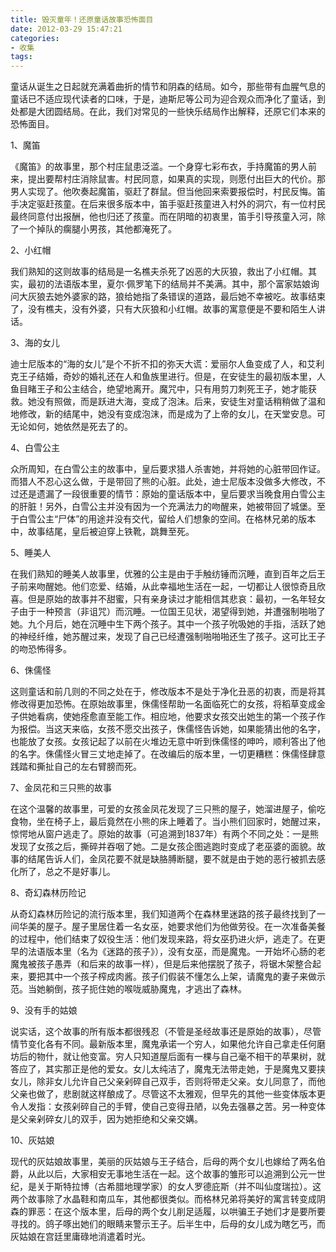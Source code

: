 ```yaml
---
title: 毁灭童年！还原童话故事恐怖面目
date: 2012-03-29 15:47:21
categories:
- 收集
tags:
---
```


童话从诞生之日起就充满着曲折的情节和阴森的结局。如今，那些带有血腥气息的童话已不适应现代读者的口味，于是，迪斯尼等公司为迎合观众而净化了童话，到处都是大团圆结局。在此，我们对常见的一些快乐结局作出解释，还原它们本来的恐怖面目。

1、魔笛

《魔笛》的故事里，那个村庄鼠患泛滥。一个身穿七彩布衣，手持魔笛的男人前来，提出要帮村庄消除鼠害。村民同意，如果真的实现，则愿付出巨大的代价。那男人实现了。他吹奏起魔笛，驱赶了群鼠。但当他回来索要报偿时，村民反悔。笛手决定驱赶孩童。在后来很多版本中，笛手驱赶孩童进入村外的洞穴，有一位村民最终同意付出报酬，他也归还了孩童。而在阴暗的初衷里，笛手引导孩童入河，除了一个掉队的瘸腿小男孩，其他都淹死了。

2、小红帽

我们熟知的这则故事的结局是一名樵夫杀死了凶恶的大灰狼，救出了小红帽。其实，最初的法语版本里，夏尔·佩罗笔下的结局并不美满。其中，那个富家姑娘询问大灰狼去她外婆家的路，狼给她指了条错误的道路，最后她不幸被吃。故事结束了，没有樵夫，没有外婆，只有大灰狼和小红帽。故事的寓意便是不要和陌生人讲话。

3、海的女儿

迪士尼版本的“海的女儿”是个不折不扣的弥天大谎：爱丽尔人鱼变成了人，和艾利克王子结婚，奇妙的婚礼还在人和鱼族里进行。但是，在安徒生的最初版本里，人鱼目睹王子和公主结合，绝望地离开。魔咒中，只有用剪刀刺死王子，她才能获救。她没有照做，而是跃进大海，变成了泡沫。后来，安徒生对童话稍稍做了温和地修改，新的结尾中，她没有变成泡沫，而是成为了上帝的女儿，在天堂安息。可无论如何，她依然是死去了的。

4、白雪公主

众所周知，在白雪公主的故事中，皇后要求猎人杀害她，并将她的心脏带回作证。而猎人不忍心这么做，于是带回了熊的心脏。此处，迪士尼版本没做多大修改，不过还是遗漏了一段很重要的情节：原始的童话版本中，皇后要求当晚食用白雪公主的肝脏！另外，白雪公主并没有因为一个充满法力的吻醒来，她被带回了城堡。至于白雪公主“尸体”的用途并没有交代，留给人们想象的空间。在格林兄弟的版本中，故事结尾，皇后被迫穿上铁靴，跳舞至死。

5、睡美人

在我们熟知的睡美人故事里，优雅的公主是由于手触纺锤而沉睡，直到百年之后王子前来吻醒她。他们恋爱、结婚，从此幸福地生活在一起，一切都让人很惊奇且欣喜。但是原始的故事并不甜蜜，只有亲身读过才能相信其悲哀：最初，一名年轻女子由于一种预言（非诅咒）而沉睡。一位国王见状，渴望得到她，并遭强制啪啪了她。九个月后，她在沉睡中生下两个孩子。其中一个孩子吮吸她的手指，活跃了她的神经纤维，她苏醒过来，发现了自己已经遭强制啪啪啪还生了孩子。这可比王子的吻恐怖得多。

6、侏儒怪

这则童话和前几则的不同之处在于，修改版本不是处于净化丑恶的初衷，而是将其修改得更加恐怖。在原始故事里，侏儒怪帮助一名面临死亡的女孩，将稻草变成金子供她看病，使她痊愈直至能工作。相应地，他要求女孩交出她生的第一个孩子作为报偿。当这天来临，女孩不愿交出孩子，侏儒怪告诉她，如果能猜出他的名字，也能放了女孩。女孩记起了以前在火堆边无意中听到侏儒怪的呻吟，顺利答出了他的名字。侏儒怪火冒三丈地走掉了。在改编后的版本里，一切更糟糕：侏儒怪肆意践踏和撕扯自己的左右臂膀而死。

7、金凤花和三只熊的故事

在这个温馨的故事里，可爱的女孩金凤花发现了三只熊的屋子，她溜进屋子，偷吃食物，坐在椅子上，最后竟然在小熊的床上睡着了。当小熊们回家时，她醒过来，惊愕地从窗户逃走了。原始的故事（可追溯到1837年）有两个不同之处：一是熊发现了女孩之后，撕碎并吞咽了她。二是女孩企图逃跑时变成了老巫婆的面貌。故事的结尾告诉人们，金凤花要不就是缺胳膊断腿，要不就是由于她的恶行被抓去感化所了，总之不是好事儿。

8、奇幻森林历险记

从奇幻森林历险记的流行版本里，我们知道两个在森林里迷路的孩子最终找到了一间华美的屋子。屋子里居住着一名女巫，她要求他们为他做劳役。在一次准备美餐的过程中，他们结束了奴役生活：他们发现来路，将女巫扔进火炉，逃走了。在更早的法语版本里（名为《迷路的孩子》），没有女巫，而是魔鬼。一开始坏心肠的老魔鬼被孩子愚弄（和后来的故事一样），但是后来他摆脱了孩子，将锯木架整合起来，要把其中一个孩子榨成肉酱。孩子们假装不懂怎么上架，请魔鬼的妻子来做示范。当她躺倒，孩子扼住她的喉咙威胁魔鬼，才逃出了森林。

9、没有手的姑娘

说实话，这个故事的所有版本都很残忍（不管是圣经故事还是原始的故事），尽管情节变化各有不同。最新版本里，魔鬼承诺一个穷人，如果他允许自己拿走任何磨坊后的物什，就让他变富。穷人只知道屋后面有一棵与自己毫不相干的苹果树，就答应了，其实那正是他的爱女。女儿太纯洁了，魔鬼无法带走她，于是魔鬼又要挟女儿，除非女儿允许自己父亲剁碎自己双手，否则将带走父亲。女儿同意了，而他父亲也做了，悲剧就这样酿成了。尽管这不太雅观，但早先的其他一些变体版本更令人发指：女孩剁碎自己的手臂，使自己变得丑陋，以免去强暴之苦。另一种变体是父亲剁碎女儿的双手，因为她拒绝和父亲交媾。

10、灰姑娘

现代的灰姑娘故事里，美丽的灰姑娘与王子结合，后母的两个女儿也嫁给了两名伯爵，从此以后，大家相安无事地生活在一起。这个故事的雏形可以追溯到公元一世纪，是关于斯特拉博（古希腊地理学家）的女人罗德庇斯（并不叫仙度瑞拉）。这两个故事除了水晶鞋和南瓜车，其他都很类似。而格林兄弟将美好的寓言转变成阴森的罪恶：在这个版本里，后母的两个女儿削足适履，以哄骗王子她们才是要所要寻找的。鸽子啄出她们的眼睛来警示王子。后半生中，后母的女儿成为瞎乞丐，而灰姑娘在宫廷里庸碌地消遣着时光。